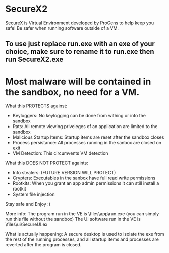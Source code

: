 # SecureX2



SecureX is Virtual Environment developed by ProGens to help keep you safe!
Be safer when running software outside of a VM.

To use just replace run.exe with an exe of your choice, make sure to rename it to run.exe then run SecureX2.exe
------------------------------------------------------------------
Most malware will be contained in the sandbox, no need for a VM.
==================================================================

What this PROTECTS against:
 - Keyloggers: No keylogging can be done from withing or into the sandbox
 - Rats: All remote viewing priveleges of an application are limited to the sandbox
 - Malicious Startup Items: Startup items are reset after the sandbox closes
 - Process persistance: All processes running in the sanbox are closed on exit
 - VM Detection: This circumvents VM detection

What this DOES NOT PROTECT againts:
 - Info stealers: (FUTURE VERSION WILL PROTECT)
 - Crypters: Executables in the sanbox have full read write permissions
 - Rootkits: When you grant an app admin permissions it can still install a rootkit
 - System file injection

Stay safe and Enjoy :)

More info:
The program run in the VE is \files\app\run.exe (you can simply run this file without the sandbox)
The UI software run in the VE is \files\ui\SecureUI.ex

What is actually happening:
A secure desktop is used to isolate the exe from the rest of the running processes, 
and all startup items and processes are reverted after the program is closed.
